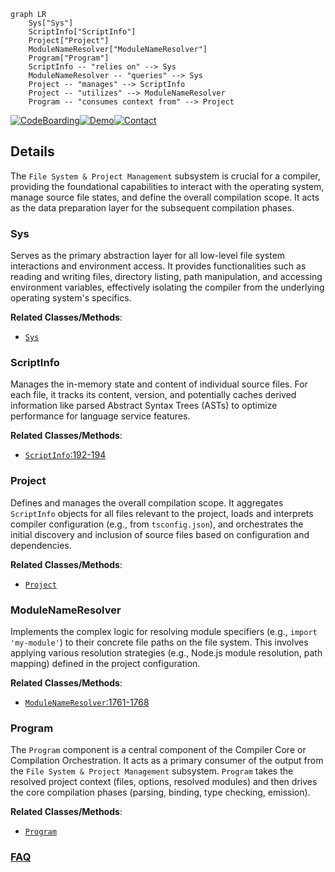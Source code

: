 ```mermaid
graph LR
    Sys["Sys"]
    ScriptInfo["ScriptInfo"]
    Project["Project"]
    ModuleNameResolver["ModuleNameResolver"]
    Program["Program"]
    ScriptInfo -- "relies on" --> Sys
    ModuleNameResolver -- "queries" --> Sys
    Project -- "manages" --> ScriptInfo
    Project -- "utilizes" --> ModuleNameResolver
    Program -- "consumes context from" --> Project
```

[![CodeBoarding](https://img.shields.io/badge/Generated%20by-CodeBoarding-9cf?style=flat-square)](https://github.com/CodeBoarding/GeneratedOnBoardings)[![Demo](https://img.shields.io/badge/Try%20our-Demo-blue?style=flat-square)](https://www.codeboarding.org/demo)[![Contact](https://img.shields.io/badge/Contact%20us%20-%20contact@codeboarding.org-lightgrey?style=flat-square)](mailto:contact@codeboarding.org)

## Details

The `File System & Project Management` subsystem is crucial for a compiler, providing the foundational capabilities to interact with the operating system, manage source file states, and define the overall compilation scope. It acts as the data preparation layer for the subsequent compilation phases.

### Sys
Serves as the primary abstraction layer for all low-level file system interactions and environment access. It provides functionalities such as reading and writing files, directory listing, path manipulation, and accessing environment variables, effectively isolating the compiler from the underlying operating system's specifics.


**Related Classes/Methods**:

- <a href="https://github.com/microsoft/TypeScript/blob/main/src/tsserver/nodeServer.ts" target="_blank" rel="noopener noreferrer">`Sys`</a>


### ScriptInfo
Manages the in-memory state and content of individual source files. For each file, it tracks its content, version, and potentially caches derived information like parsed Abstract Syntax Trees (ASTs) to optimize performance for language service features.


**Related Classes/Methods**:

- <a href="https://github.com/microsoft/TypeScript/blob/main/src/harness/harnessLanguageService.ts#L192-L194" target="_blank" rel="noopener noreferrer">`ScriptInfo`:192-194</a>


### Project
Defines and manages the overall compilation scope. It aggregates `ScriptInfo` objects for all files relevant to the project, loads and interprets compiler configuration (e.g., from `tsconfig.json`), and orchestrates the initial discovery and inclusion of source files based on configuration and dependencies.


**Related Classes/Methods**:

- <a href="https://github.com/microsoft/TypeScript/blob/main/src/services/types.ts" target="_blank" rel="noopener noreferrer">`Project`</a>


### ModuleNameResolver
Implements the complex logic for resolving module specifiers (e.g., `import 'my-module'`) to their concrete file paths on the file system. This involves applying various resolution strategies (e.g., Node.js module resolution, path mapping) defined in the project configuration.


**Related Classes/Methods**:

- <a href="https://github.com/microsoft/TypeScript/blob/main/src/compiler/moduleNameResolver.ts#L1761-L1768" target="_blank" rel="noopener noreferrer">`ModuleNameResolver`:1761-1768</a>


### Program
The `Program` component is a central component of the Compiler Core or Compilation Orchestration. It acts as a primary consumer of the output from the `File System & Project Management` subsystem. `Program` takes the resolved project context (files, options, resolved modules) and then drives the core compilation phases (parsing, binding, type checking, emission).


**Related Classes/Methods**:

- <a href="https://github.com/microsoft/TypeScript/blob/main/src/services/transpile.ts" target="_blank" rel="noopener noreferrer">`Program`</a>




### [FAQ](https://github.com/CodeBoarding/GeneratedOnBoardings/tree/main?tab=readme-ov-file#faq)